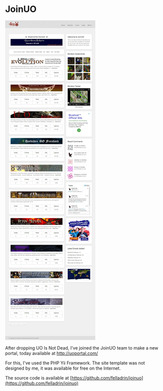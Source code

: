 # JoinUO

[![JoinUO](joinuo.webp)](joinuo.webp)

After dropping UO Is Not Dead, I've joined the JoinUO team to make a new portal, today available at http://uoportal.com/

For this, I've used the PHP Yii Framework. The site template was not designed by me, it was available for free on the Internet.

The source code is available at [https://github.com/felladrin/joinuo](https://github.com/felladrin/joinuo)